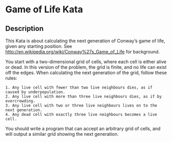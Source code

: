# Game of Life Kata

## Description
This Kata is about calculating the next generation of Conway’s game of life, given any starting position.
See http://en.wikipedia.org/wiki/Conway%27s_Game_of_Life for background.

You start with a two-dimensional grid of cells, where each cell is either alive or dead.
In this version of the problem, the grid is finite, and no life can exist off the edges.
When calculating the next generation of the grid, follow these rules:
```
1. Any live cell with fewer than two live neighbours dies, as if caused by underpopulation.
2. Any live cell with more than three live neighbours dies, as if by overcrowding.
3. Any live cell with two or three live neighbours lives on to the next generation.
4. Any dead cell with exactly three live neighbours becomes a live cell.
```

You should write a program that can accept an arbitrary grid of cells, and will output a similar grid showing the next generation.
